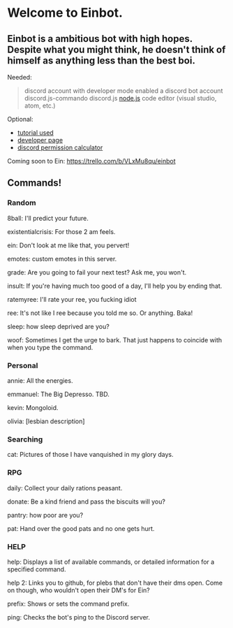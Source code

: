  <h1>Welcome to Einbot.
 
<h2> Einbot is a ambitious bot with high hopes. Despite what you might think, he doesn't think of himself as anything less than the best boi.</h2>

</h1>

Needed: 
> discord account with developer mode enabled 
> a discord bot account 
> discord.js-commando 
> discord.js 
> <a href="https://nodejs.org">node.js</a>
> code editor (visual studio, atom, etc.)

Optional: 
- <a href="https://www.youtube.com/watch?v=9CDPw1lCkJ8">tutorial used </a>
- <a href = "https://discordapp.com/developers/discord">developer page</a>
- <a href = "https://discordapi.com/permissions.html">discord permission calculator</a>

Coming soon to Ein: 
https://trello.com/b/VLxMu8qu/einbot

<h2> Commands! </h2>

<h3> Random </h3>

8ball: I'll predict your future.

existentialcrisis: For those 2 am feels.

ein: Don't look at me like that, you pervert!

emotes: custom emotes in this server.

grade: Are you going to fail your next test? Ask me, you won't.

insult: If you're having much too good of a day, I'll help you by ending that.

ratemyree: I'll rate your ree, you fucking idiot

ree: It's not like I ree because you told me so. Or anything. Baka!

sleep: how sleep deprived are you?

woof: Sometimes I get the urge to bark. That just happens to coincide with when you type the command.

<h3> Personal </h3>

annie: All the energies.

emmanuel: The Big Depresso. TBD.

kevin: Mongoloid.

olivia: [lesbian description]

<h3> Searching </h3>

cat: Pictures of those I have vanquished in my glory days.

<h3> RPG </h3>

daily: Collect your daily rations peasant.

donate: Be a kind friend and pass the biscuits will you?

pantry: how poor are you?

pat: Hand over the good pats and no one gets hurt.

<h3> HELP </h3>

help: Displays a list of available commands, or detailed information for a specified command.

help 2: Links you to github, for plebs that don't have their dms open. Come on though, who wouldn't open their DM's for Ein?

prefix: Shows or sets the command prefix.

ping: Checks the bot's ping to the Discord server.
